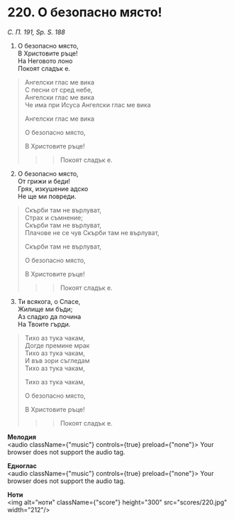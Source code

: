 # 220. О безопасно място!  

*С. П. 191, Sp. S. 188*  

1. О безопасно място,  
В Христовите ръце!  
На Неговото лоно  
Покоят сладък е.  

> Ангелски глас ме вика  
> С песни от сред небе,  
> Ангелски глас ме вика  
> Че има при Исуса 
> Ангелски глас ме вика  
> 
> Ангелски глас ме вика  
> 
> О безопасно място,  
> 
> В Христовите ръце!  
>> > Покоят сладък е.  

2. О безопасно място,  
От грижи и беди!  
Грях, изкушение адско  
Не ще ми повреди.  

> Скърби там не върлуват,  
> Страх и съмнение;  
> Скърби там не върлуват,  
> Плачове не се чув
> Скърби там не върлуват,  
> 
> Скърби там не върлуват,  
> 
> О безопасно място,  
> 
> В Христовите ръце!  
>> > Покоят сладък е.  

3. Ти всякога, о Спасе,  
Жилище ми бъди;  
Аз сладко да почина  
На Твоите гърди.  

> Тихо аз тука чакам,  
> Догде премине мрак  
> Тихо аз тука чакам,  
> И във зори съгледам  
> Тихо аз тука чакам,  
> 
> Тихо аз тука чакам,  
> 
> О безопасно място,  
> 
> В Христовите ръце!  
>> > Покоят сладък е.  

__Мелодия__  
<audio className={"music"} controls={true} preload={"none"}><source src="mp3/220.mp3" type="audio/mpeg"/>
Your browser does not support the audio tag.
</audio>  

__Едноглас__  
<audio className={"music"} controls={true} preload={"none"}><source src="transp/220.mp3" type="audio/mpeg"/>
Your browser does not support the audio tag.
</audio>  

__Ноти__  
<img alt="ноти" className={"score"} height="300" src="scores/220.jpg" width="212"/>
